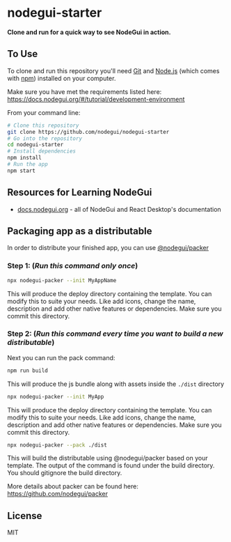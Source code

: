 # nodegui-starter

**Clone and run for a quick way to see NodeGui in action.**

## To Use

To clone and run this repository you'll need [Git](https://git-scm.com) and [Node.js](https://nodejs.org/en/download/) (which comes with [npm](http://npmjs.com)) installed on your computer.

Make sure you have met the requirements listed here: https://docs.nodegui.org/#/tutorial/development-environment

From your command line:

```bash
# Clone this repository
git clone https://github.com/nodegui/nodegui-starter
# Go into the repository
cd nodegui-starter
# Install dependencies
npm install
# Run the app
npm start
```

## Resources for Learning NodeGui

- [docs.nodegui.org](https://nodegui.github.io/nodegui) - all of NodeGui and React Desktop's documentation

## Packaging app as a distributable

In order to distribute your finished app, you can use [@nodegui/packer](https://github.com/nodegui/packer)

### Step 1: (_**Run this command only once**_)

```sh
npx nodegui-packer --init MyAppName
```

This will produce the deploy directory containing the template. You can modify this to suite your needs. Like add icons, change the name, description and add other native features or dependencies. Make sure you commit this directory.

### Step 2: (_**Run this command every time you want to build a new distributable**_)

Next you can run the pack command:

```sh
npm run build
```

This will produce the js bundle along with assets inside the `./dist` directory

```sh
npx nodegui-packer --init MyApp
```

This will produce the deploy directory containing the template. You can modify this to suite your needs. Like add icons, change the name, description and add other native features or dependencies. Make sure you commit this directory.

```sh
npx nodegui-packer --pack ./dist
```

This will build the distributable using @nodegui/packer based on your template. The output of the command is found under the build directory. You should gitignore the build directory.

More details about packer can be found here: https://github.com/nodegui/packer

## License

MIT
